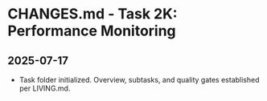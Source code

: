 # CHANGES.md - Task 2K: Performance Monitoring

## 2025-07-17
- Task folder initialized. Overview, subtasks, and quality gates established per LIVING.md. 